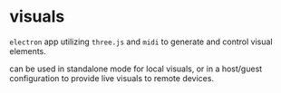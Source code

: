# visuals

`electron` app utilizing `three.js` and `midi` to generate and control visual elements.

can be used in standalone mode for local visuals, or in a host/guest configuration to provide live visuals to remote devices.
